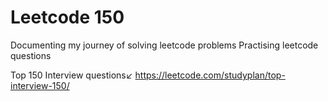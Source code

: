 # Leetcode 150
Documenting my journey of solving leetcode problems
Practising leetcode questions

Top 150 Interview questions↙️
https://leetcode.com/studyplan/top-interview-150/
